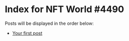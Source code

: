 # Index for NFT World #4490
Posts will be displayed in the order below:

- [Your first post](./001-first.md)

